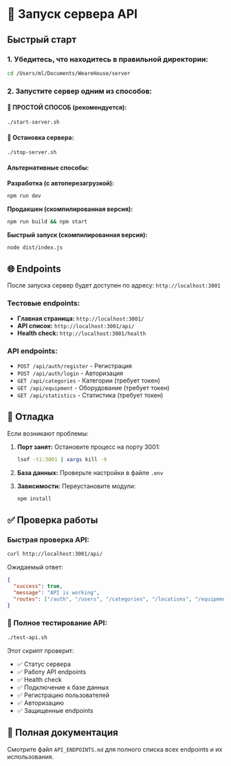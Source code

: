 # 🚀 Запуск сервера API

## Быстрый старт

### 1. Убедитесь, что находитесь в правильной директории:
```bash
cd /Users/ml/Documents/WeareHouse/server
```

### 2. Запустите сервер одним из способов:

#### 🚀 ПРОСТОЙ СПОСОБ (рекомендуется):
```bash
./start-server.sh
```

#### 🛑 Остановка сервера:
```bash
./stop-server.sh
```

#### Альтернативные способы:

**Разработка (с автоперезагрузкой):**
```bash
npm run dev
```

**Продакшен (скомпилированная версия):**
```bash
npm run build && npm start
```

**Быстрый запуск (скомпилированная версия):**
```bash
node dist/index.js
```

## 🌐 Endpoints

После запуска сервер будет доступен по адресу: `http://localhost:3001`

### Тестовые endpoints:
- **Главная страница:** `http://localhost:3001/`
- **API список:** `http://localhost:3001/api/`
- **Health check:** `http://localhost:3001/health`

### API endpoints:
- `POST /api/auth/register` - Регистрация
- `POST /api/auth/login` - Авторизация
- `GET /api/categories` - Категории (требует токен)
- `GET /api/equipment` - Оборудование (требует токен)
- `GET /api/statistics` - Статистика (требует токен)

## 🔧 Отладка

Если возникают проблемы:

1. **Порт занят:** Остановите процесс на порту 3001:
   ```bash
   lsof -ti:3001 | xargs kill -9
   ```

2. **База данных:** Проверьте настройки в файле `.env`

3. **Зависимости:** Переустановите модули:
   ```bash
   npm install
   ```

## ✅ Проверка работы

### Быстрая проверка API:
```bash
curl http://localhost:3001/api/
```

Ожидаемый ответ:
```json
{
  "success": true,
  "message": "API is working",
  "routes": ["/auth", "/users", "/categories", "/locations", "/equipment", "/stacks", "/shipments", "/statistics"]
}
```

### 🧪 Полное тестирование API:
```bash
./test-api.sh
```

Этот скрипт проверит:
- ✅ Статус сервера
- ✅ Работу API endpoints
- ✅ Health check
- ✅ Подключение к базе данных
- ✅ Регистрацию пользователей
- ✅ Авторизацию
- ✅ Защищенные endpoints

## 📖 Полная документация

Смотрите файл `API_ENDPOINTS.md` для полного списка всех endpoints и их использования.
